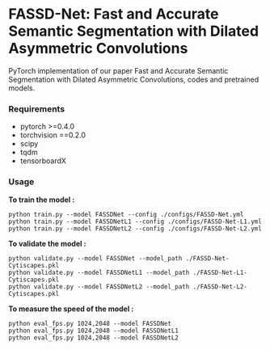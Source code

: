 # FASSD-Net: Fast and Accurate Semantic Segmentation with Dilated Asymmetric Convolutions

PyTorch implementation of our paper Fast and Accurate Semantic Segmentation with Dilated Asymmetric Convolutions, codes and pretrained models.


### Requirements

* pytorch >=0.4.0
* torchvision ==0.2.0
* scipy
* tqdm
* tensorboardX

### Usage

**To train the model :**

```
python train.py --model FASSDNet --config ./configs/FASSD-Net.yml
python train.py --model FASSDNetL1 --config ./configs/FASSD-Net-L1.yml
python train.py --model FASSDNetL2 --config ./configs/FASSD-Net-L2.yml
```

**To validate the model :**

```
python validate.py --model FASSDNet --model_path ./FASSD-Net-Cytiscapes.pkl
python validate.py --model FASSDNetL1 --model_path ./FASSD-Net-L1-Cytiscapes.pkl
python validate.py --model FASSDNetL2 --model_path ./FASSD-Net-L2-Cytiscapes.pkl
```

**To measure the speed of the model :**

```
python eval_fps.py 1024,2048 --model FASSDNet
python eval_fps.py 1024,2048 --model FASSDNetL1
python eval_fps.py 1024,2048 --model FASSDNetL2
```

